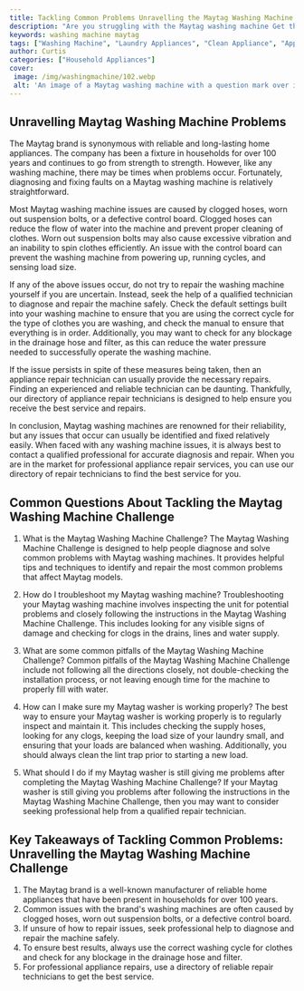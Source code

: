 ```yaml
---
title: Tackling Common Problems Unravelling the Maytag Washing Machine Challenge
description: "Are you struggling with the Maytag washing machine Get the help you need with this blog post about tackling common problems with the Maytag and find out the best way to unravell the challenge"
keywords: washing machine maytag
tags: ["Washing Machine", "Laundry Appliances", "Clean Appliance", "Appliance Brand"]
author: Curtis
categories: ["Household Appliances"]
cover: 
 image: /img/washingmachine/102.webp
 alt: 'An image of a Maytag washing machine with a question mark over it'
---
```

## Unravelling Maytag Washing Machine Problems

The Maytag brand is synonymous with reliable and long-lasting home appliances. The company has been a fixture in households for over 100 years and continues to go from strength to strength. However, like any washing machine, there may be times when problems occur. Fortunately, diagnosing and fixing faults on a Maytag washing machine is relatively straightforward.

Most Maytag washing machine issues are caused by clogged hoses, worn out suspension bolts, or a defective control board. Clogged hoses can reduce the flow of water into the machine and prevent proper cleaning of clothes. Worn out suspension bolts may also cause excessive vibration and an inability to spin clothes efficiently. An issue with the control board can prevent the washing machine from powering up, running cycles, and sensing load size.

If any of the above issues occur, do not try to repair the washing machine yourself if you are uncertain. Instead, seek the help of a qualified technician to diagnose and repair the machine safely. Check the default settings built into your washing machine to ensure that you are using the correct cycle for the type of clothes you are washing, and check the manual to ensure that everything is in order. Additionally, you may want to check for any blockage in the drainage hose and filter, as this can reduce the water pressure needed to successfully operate the washing machine.

If the issue persists in spite of these measures being taken, then an appliance repair technician can usually provide the necessary repairs. Finding an experienced and reliable technician can be daunting. Thankfully, our directory of appliance repair technicians is designed to help ensure you receive the best service and repairs.

In conclusion, Maytag washing machines are renowned for their reliability, but any issues that occur can usually be identified and fixed relatively easily. When faced with any washing machine issues, it is always best to contact a qualified professional for accurate diagnosis and repair. When you are in the market for professional appliance repair services, you can use our directory of repair technicians to find the best service for you.

## Common Questions About Tackling the Maytag Washing Machine Challenge 

1. What is the Maytag Washing Machine Challenge?
The Maytag Washing Machine Challenge is designed to help people diagnose and solve common problems with Maytag washing machines. It provides helpful tips and techniques to identify and repair the most common problems that affect Maytag models.

2. How do I troubleshoot my Maytag washing machine?
Troubleshooting your Maytag washing machine involves inspecting the unit for potential problems and closely following the instructions in the Maytag Washing Machine Challenge. This includes looking for any visible signs of damage and checking for clogs in the drains, lines and water supply.

3. What are some common pitfalls of the Maytag Washing Machine Challenge?
Common pitfalls of the Maytag Washing Machine Challenge include not following all the directions closely, not double-checking the installation process, or not leaving enough time for the machine to properly fill with water.

4. How can I make sure my Maytag washer is working properly?
The best way to ensure your Maytag washer is working properly is to regularly inspect and maintain it. This includes checking the supply hoses, looking for any clogs, keeping the load size of your laundry small, and ensuring that your loads are balanced when washing. Additionally, you should always clean the lint trap prior to starting a new load.

5. What should I do if my Maytag washer is still giving me problems after completing the Maytag Washing Machine Challenge?
If your Maytag washer is still giving you problems after following the instructions in the Maytag Washing Machine Challenge, then you may want to consider seeking professional help from a qualified repair technician.

## Key Takeaways of Tackling Common Problems: Unravelling the Maytag Washing Machine Challenge
1. The Maytag brand is a well-known manufacturer of reliable home appliances that have been present in households for over 100 years.
2. Common issues with the brand's washing machines are often caused by clogged hoses, worn out suspension bolts, or a defective control board.
3. If unsure of how to repair issues, seek professional help to diagnose and repair the machine safely.
4. To ensure best results, always use the correct washing cycle for clothes and check for any blockage in the drainage hose and filter.
5. For professional appliance repairs, use a directory of reliable repair technicians to get the best service.
